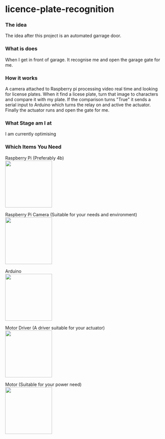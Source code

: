 # licence-plate-recognition

### The idea
The idea after this project is an automated garrage door.

### What is does
When I get in front of garage. It recognise me and open the garage gate for me.

### How it works
A camera attached to Raspberry pi processing video real time and looking for license plates. When it find a licese plate, turn that image to characters and compare it with my plate. If the comparison turns "True" it sends a serial input to Arduino which turns the relay on and active the actuator. Finally the actuator runs and open the gate for me.

### What Stage am I at
I am currently optimising

### Which Items You Need
Raspberry Pi (Preferably 4b)  
<img src="https://upload.wikimedia.org/wikipedia/commons/thumb/f/f1/Raspberry_Pi_4_Model_B_-_Side.jpg/1920px-Raspberry_Pi_4_Model_B_-_Side.jpg" width="150" >  
  
Raspberry Pi Camera (Suitable for your needs and environment)  
<img src="https://m.media-amazon.com/images/I/81c3uxPtJiL._AC_SL1500_.jpg" width="150" >  
  
Arduino  
<img src="https://upload.wikimedia.org/wikipedia/commons/3/38/Arduino_Uno_-_R3.jpg" width="150" >  
  
Motor Driver (A driver suitable for your actuator)  
<img src="https://st3.myideasoft.com/shop/dt/63/myassets/products/195/pr_01_195.jpg?revision=1413734423" width="150" >  
  
Motor (Suitable for your power need)  
<img src="https://image.robotistan.com/nema-23-200-adim-57x76mm-86v-step-motor-15723-38-O.jpeg" width="150" >  
